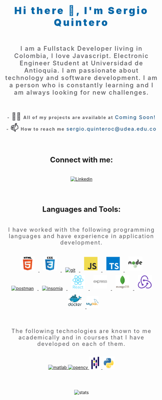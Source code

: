 <section style="display: flex; flex-direction: column; justify-content: center; align-items: center">
 <h1 align="center" style="font-size: 32px; font-weight: 900; letter-spacing: 5px; color: #0367a8">
        Hi there 👋, I'm Sergio Quintero
      </h1>
      <h3 align="center" style="font-size: 20px; font-weight: 500; letter-spacing: 2px; color: #5b5b5f">
        I am a Fullstack Developer living in Colombia, I love Javascript. Electronic Engineer Student at Universidad de Antioquia. I am passionate about technology and software development. I am a person who is constantly learning and I am always looking for new challenges.
      </h3>
      <hr />
      <h4 style="margin: 3px 0; letter-spacing: 2px; color: #5b5b5f" align="center">
        - <span style="font-size: 24px">👨‍💻</span> All of my projects are available at
        <span style="color: #014175; font-size: 16.5px; font-weight: 400"
          >Coming Soon!</span
        >
      </h4>
      <h4 style="margin: 3px 0; letter-spacing: 2px; color: #5b5b5f" align="center"
        >- <span style="font-size: 24px">📫</span> How to reach me
        <span style="color: #014175; font-size: 16.5px; font-weight: 400">sergio.quinteroc@udea.edu.co</span>
      </h4>
      <hr />
      <h3 align="center" style="font-size: 24px">Connect with me:</h3>
      <p align="center"><a href="https://www.linkedin.com/in/sqcossio/" target="blank"><img align="center"src="https://raw.githubusercontent.com/rahuldkjain/github-profile-readme-generator/master/src/images/icons/Social/linked-in-alt.svg" alt="Linkedin" height="40" width="50"style="margin: 0 8px"/></a>
      </p>
      <hr />
      <h3 align="center" style="font-size: 24px">Languages and Tools:</h3>
      <p style="font-size: 18px; letter-spacing: 2px; color: #5b5b5f"; align="center">
        I have worked with the following programming languages and have experience in application development.
      </p>
      <p align="center">
        <a href="https://www.w3.org/html/" target="_blank" rel="noreferrer">
          <img
            src="https://raw.githubusercontent.com/devicons/devicon/master/icons/html5/html5-original-wordmark.svg"
            alt="html5"
            width="45"
            height="45"
            style="margin: 4px 12px"
          />
        </a>
        <a href="https://www.w3schools.com/css/" target="_blank" rel="noreferrer">
          <img
            src="https://raw.githubusercontent.com/devicons/devicon/master/icons/css3/css3-original-wordmark.svg"
            alt="css3"
            width="45"
            height="45"
            style="margin: 4px 12px"
          />
        </a>
        <a href="https://git-scm.com/" target="_blank" rel="noreferrer">
          <img
            src="https://www.vectorlogo.zone/logos/git-scm/git-scm-icon.svg"
            alt="git"
            width="45"
            height="45"
            style="margin: 4px 12px"
          />
        </a>
        <a href="https://developer.mozilla.org/en-US/docs/Web/JavaScript" target="_blank" rel="noreferrer">
          <img
            src="https://raw.githubusercontent.com/devicons/devicon/master/icons/javascript/javascript-original.svg"
            alt="javascript"
            width="45"
            height="45"
            style="margin: 4px 12px"
          />
        </a>
        <a href="https://www.typescriptlang.org/" target="_blank" rel="noreferrer">
          <img
            src="https://raw.githubusercontent.com/devicons/devicon/master/icons/typescript/typescript-original.svg"
            alt="typescript"
            width="45"
            height="45"
            style="margin: 4px 12px"
          />
        </a>
        <a href="https://nodejs.org" target="_blank" rel="noreferrer">
          <img
            src="https://raw.githubusercontent.com/devicons/devicon/master/icons/nodejs/nodejs-original-wordmark.svg"
            alt="nodejs"
            width="45"
            height="45"
            style="margin: 4px 12px"
          />
        </a>
        <a href="https://postman.com" target="_blank" rel="noreferrer">
          <img
            src="https://www.vectorlogo.zone/logos/getpostman/getpostman-icon.svg"
            alt="postman"
            width="45"
            height="45"
            style="margin: 4px 12px"
          />
        </a>
        <a href="https://insomnia.rest/download" target="_blank" rel="noreferrer">
          <img
            src="https://icons.iconarchive.com/icons/papirus-team/papirus-apps/512/insomnia-icon.png"
            alt="insomia"
            width="45"
            height="45"
            style="margin: 4px 12px"
          />
        </a>
        <a href="https://reactjs.org/" target="_blank" rel="noreferrer">
          <img
            src="https://raw.githubusercontent.com/devicons/devicon/master/icons/react/react-original-wordmark.svg"
            alt="react"
            width="45"
            height="45"
            style="margin: 4px 12px"
          />
        </a>
        <a href="https://expressjs.com" target="_blank" rel="noreferrer">
          <img
            src="https://raw.githubusercontent.com/devicons/devicon/master/icons/express/express-original-wordmark.svg"
            alt="express"
            width="45"
            height="45"
            style="margin: 4px 12px"
          />
        </a>
        <a href="https://www.mongodb.com/" target="_blank" rel="noreferrer">
          <img
            src="https://raw.githubusercontent.com/devicons/devicon/master/icons/mongodb/mongodb-original-wordmark.svg"
            alt="mongodb"
            width="45"
            height="45"
            style="margin: 4px 12px"
          />
        </a>
        <a href="https://redux.js.org" target="_blank" rel="noreferrer">
          <img
            src="https://raw.githubusercontent.com/devicons/devicon/master/icons/redux/redux-original.svg"
            alt="redux"
            width="45"
            height="45"
            style="margin: 4px 12px"
          />
        </a>
         <a href="https://www.docker.com/" target="_blank" rel="noreferrer">
          <img
            src="https://raw.githubusercontent.com/devicons/devicon/master/icons/docker/docker-original-wordmark.svg"
            alt="docker"
            width="45"
            height="45"
            style="margin: 4px 12px"
          />
        </a>
        <a href="https://www.mysql.com/" target="_blank" rel="noreferrer"> 
            <img src="https://raw.githubusercontent.com/devicons/devicon/master/icons/mysql/mysql-original-wordmark.svg" alt="mysql" width="40" height="40"/> 
        </a>
      </p>
      <hr />
      <p style="font-size: 18px; letter-spacing: 2px; color: #5b5b5f" align="center">
        The following technologies are known to me academically and in courses that I have developed on each of them.
      </p>
      <p align="center">
        <a href="https://www.mathworks.com/" target="_blank" rel="noreferrer">
            <img src="https://upload.wikimedia.org/wikipedia/commons/2/21/Matlab_Logo.png" alt="matlab" width="40" height="40"/>
        </a>
        <a href="https://opencv.org/" target="_blank" rel="noreferrer">
            <img src="https://www.vectorlogo.zone/logos/opencv/opencv-icon.svg" alt="opencv" width="40" height="40"/>
        </a>
        <a href="https://pandas.pydata.org/" target="_blank" rel="noreferrer">
            <img src="https://raw.githubusercontent.com/devicons/devicon/2ae2a900d2f041da66e950e4d48052658d850630/icons/pandas/pandas-original.svg" alt="pandas" width="40" height="40"/>
        </a>
        <a href="https://www.python.org" target="_blank" rel="noreferrer">
            <img src="https://raw.githubusercontent.com/devicons/devicon/master/icons/python/python-original.svg" alt="python" width="40" height="40"/>
        </a>
      </p>
      <hr />
      <p style="margin-top: 20px;" align="center">
        <img
          align="center"
          src="https://github-readme-stats.vercel.app/api/top-langs/?username=SergioQuinteroC&hide_progress=true"
          alt="stats"
        />
      </p>
    </section>

<!--
**SergioQuinteroC/SergioQuinteroC** is a ✨ _special_ ✨ repository because its `README.md` (this file) appears on your GitHub profile.

Here are some ideas to get you started:

-   🔭 I’m currently working on ...
-   🌱 I’m currently learning ...
-   👯 I’m looking to collaborate on ...
-   🤔 I’m looking for help with ...
-   💬 Ask me about ...
-   📫 How to reach me: ...
-   😄 Pronouns: ...
-   ⚡ Fun fact: ...
    -->
